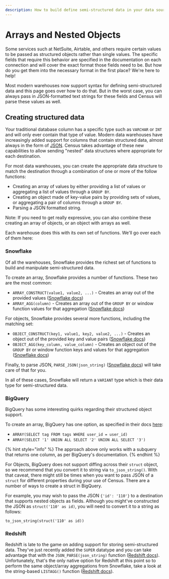 ```yaml
---
description: How to build define semi-structured data in your data source.
---
```


# Arrays and Nested Objects

Some services such at NetSuite, Airtable, and others require certain values to be passed as structured objects rather than single values. The specific fields that require this behavior are specified in the documentation on each connection and will cover the exact format those fields need to be. But how do you get them into the necessary format in the first place? We're here to help!

Most modern warehouses now support syntax for defining semi-structured data and this page goes over how to do that. But in the worst case, you can always pass in JSON-formatted text strings for these fields and Census will parse these values as well.

## Creating structured data

Your traditional database column has a specific type such as `VARCHAR` or `INT` and will only ever contain that type of value. Modern data warehouses have increasingly added support for columns that contain structured data, almost always in the form of [JSON](https://www.json.org/json-en.html). Census takes advantage of these new capabilities to allow sending "nested" data structures where appropriate for each destination.

For most data warehouses, you can create the appropriate data structure to match the destination through a combination of one or more of the follow functions:

* Creating an array of values by either providing a list of values or aggregating a list of values through a `GROUP BY`.
* Creating an object made of key-value pairs by providing sets of values, or aggregating a pair of columns through a `GROUP BY`.
* Parsing a JSON formatted string.

Note: If you need to get really expressive, you can also combine these creating an array of objects, or an object with arrays as well.

Each warehouse does this with its own set of functions. We'll go over each of them here:

### Snowflake

Of all the warehouses, Snowflake provides the richest set of functions to build and manipulate semi-structured data.

To create an array, Snowflake provides a number of functions. These two are the most common:

* `ARRAY_CONSTRUCT(value1, value2, ...)` - Creates an array out of the provided values ([Snowflake docs](https://docs.snowflake.com/en/sql-reference/functions/array\_construct.html))
* `ARRAY_AGG(column)` - Creates an array out of the `GROUP BY` or window function values for that aggregation ([Snowflake docs](https://docs.snowflake.com/en/sql-reference/functions/array\_agg.html))

For objects, Snowflake provides several more functions, including the matching set:

* `OBJECT_CONSTRUCT(key1, value1, key2, value2, ...)` - Creates an object out of the provided key and value pairs ([Snowflake docs](https://docs.snowflake.com/en/sql-reference/functions/object\_construct.html))
* `OBJECT_AGG(key_column, value_column)` - Creates an object out of the `GROUP BY` or window function keys and values for that aggregation ([Snowflake docs](https://docs.snowflake.com/en/sql-reference/functions/object\_agg.html))

Finally, to parse JSON, `PARSE_JSON(json_string)` ([Snowflake docs](https://docs.snowflake.com/en/sql-reference/functions/parse\_json.html)) will take care of that for you.

In all of these cases, Snowflake will return a `VARIANT` type which is their data type for semi-structured data.

### BigQuery

BigQuery has some interesting quirks regarding their structured object support.

To create an array, BigQuery has one option, as specified in their docs [here](https://cloud.google.com/bigquery/docs/reference/standard-sql/array\_functions#array):

* `ARRAY(SELECT tag FROM tags WHERE user_id = user_id)`
* `ARRAY(SELECT '1' UNION ALL SELECT '2' UNION ALL SELECT '3')`

{% hint style="info" %}
The approach above only works with a subquery that returns one column, as per BigQuery's documentation.
{% endhint %}

For Objects, BigQuery does not support diffing across their `struct` object, so we recommend that you convert it to string via `to_json_string()`. With that caveat, there might still be times when you want to pass JSON of a `struct` for different properties during your use of Census. There are a number of ways to create a struct in BigQuery.

For example, you may wish to pass the JSON `{'id': '110'}` to a destination that supports nested objects as fields. Although you might've constructed the JSON as `struct('110' as id)`, you will need to convert it to a string as follows:

`to_json_string(struct('110' as id))`

### Redshift

Redshift is late to the game on adding support for storing semi-structured data. They've just recently added the `SUPER` datatype and you can take advantage that with the `JSON_PARSE(json_string)` function ([Redshift docs](https://docs.aws.amazon.com/redshift/latest/dg/JSON\_PARSE.html)). Unfortunately, that's the only native option for Redshift at this point so to perform the same object/array aggregations from Snowflake, take a look at the string-based `LISTAGG()` function ([Redshift docs](https://docs.aws.amazon.com/redshift/latest/dg/r\_LISTAGG.html)).
